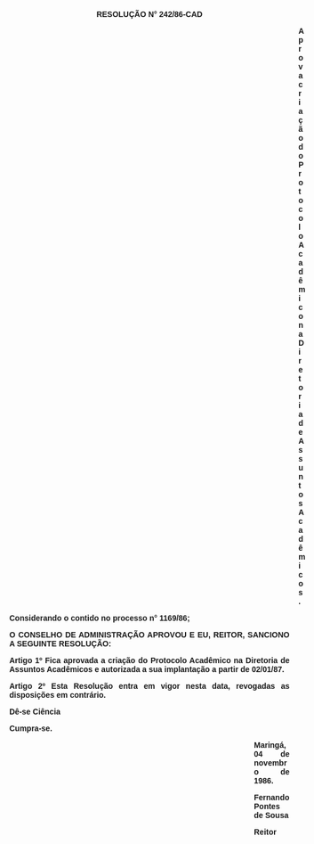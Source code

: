 <BODY>

<B><FONT FACE="Arial"><P ALIGN="CENTER">RESOLU&Ccedil;&Atilde;O N° 242/86-CAD</P>
<P ALIGN="CENTER"></P><DIR>
<DIR>
<DIR>
<DIR>
<DIR>
<DIR>
<DIR>
<DIR>
<DIR>
<DIR>
<DIR>
<DIR>
<DIR>

</B><P ALIGN="JUSTIFY">Aprova cria&ccedil;&atilde;o do Protocolo Acad&ecirc;mico na Diretoria de Assuntos Acad&ecirc;micos.</P>
<P ALIGN="JUSTIFY"></P></DIR>
</DIR>
</DIR>
</DIR>
</DIR>
</DIR>
</DIR>
</DIR>
</DIR>
</DIR>
</DIR>
</DIR>
</DIR>

<P ALIGN="JUSTIFY">Considerando o contido no processo n° 1169/86;</P>
<P ALIGN="JUSTIFY"></P>
<B><P ALIGN="JUSTIFY">O CONSELHO DE ADMINISTRA&Ccedil;&Atilde;O APROVOU E EU, REITOR, SANCIONO A SEGUINTE RESOLU&Ccedil;&Atilde;O:</P>
</B><P ALIGN="JUSTIFY"></P>
<B><P ALIGN="JUSTIFY">Artigo 1º</B>  Fica aprovada a cria&ccedil;&atilde;o do Protocolo Acad&ecirc;mico na Diretoria de Assuntos Acad&ecirc;micos e autorizada a sua implanta&ccedil;&atilde;o a partir de 02/01/87.</P>
<B><P ALIGN="JUSTIFY">Artigo 2º</B>  Esta Resolu&ccedil;&atilde;o entra em vigor nesta data, revogadas as disposi&ccedil;&otilde;es em contr&aacute;rio.</P>
<P ALIGN="JUSTIFY">D&ecirc;-se Ci&ecirc;ncia</P>
<P ALIGN="JUSTIFY">Cumpra-se.</P>
<P ALIGN="JUSTIFY"></P><DIR>
<DIR>
<DIR>
<DIR>
<DIR>
<DIR>
<DIR>
<DIR>
<DIR>
<DIR>
<DIR>

<P ALIGN="JUSTIFY">Maring&aacute;, 04 de novembro de 1986.</P>
<P ALIGN="JUSTIFY"></P>
<P ALIGN="JUSTIFY">Fernando Pontes de Sousa</P>
<P ALIGN="JUSTIFY">Reitor </P>
<P ALIGN="JUSTIFY"></P></DIR>
</DIR>
</DIR>
</DIR>
</DIR>
</DIR>
</DIR>
</DIR>
</DIR>
</DIR>
</DIR>
</FONT></BODY>
